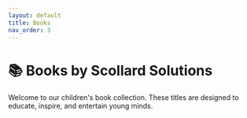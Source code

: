 ```yaml
---
layout: default
title: Books
nav_order: 3
---
```


# 📚 Books by Scollard Solutions

Welcome to our children's book collection. These titles are designed to educate, inspire, and entertain young minds.


